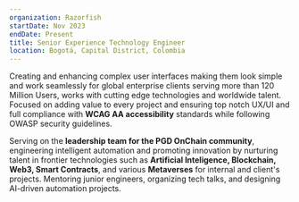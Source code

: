```yaml
---
organization: Razorfish
startDate: Nov 2023
endDate: Present
title: Senior Experience Technology Engineer
location: Bogotá, Capital District, Colombia
---
```


Creating and enhancing complex user interfaces making them look simple and work seamlessly for global enterprise clients serving more than 120 Million Users, works with cutting edge technologies and worldwide talent. Focused on adding value to every project and ensuring top notch UX/UI and full compliance with **WCAG AA accessibility** standards while following OWASP security guidelines. 

Serving on the **leadership team for the PGD OnChain community**, engineering intelligent automation and promoting innovation by nurturing talent in frontier technologies such as **Artificial Inteligence, Blockchain, Web3, Smart Contracts**, and various **Metaverses** for internal and client's projects.
Mentoring junior engineers, organizing tech talks, and designing AI-driven automation projects.
